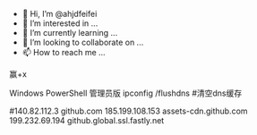 - 👋 Hi, I’m @ahjdfeifei
- 👀 I’m interested in ...
- 🌱 I’m currently learning ...
- 💞️ I’m looking to collaborate on ...
- 📫 How to reach me ...

<!---
ahjdfeifei/ahjdfeifei is a ✨ special ✨ repository because its `README.md` (this file) appears on your GitHub profile.
You can click the Preview link to take a look at your changes.
--->
赢+x 

Windows PowerShell 管理员版
ipconfig /flushdns #清空dns缓存

#140.82.112.3 github.com
185.199.108.153 assets-cdn.github.com
199.232.69.194 github.global.ssl.fastly.net
